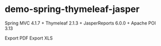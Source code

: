 # demo-spring-thymeleaf-jasper
Spring MVC 4.1.7 + Thymeleaf 2.1.3 + JasperReports 6.0.0 + Apache POI 3.13

Export PDF
Export XLS
